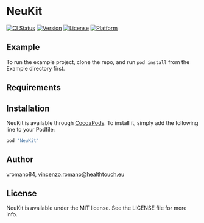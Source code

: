 # NeuKit

[![CI Status](https://img.shields.io/travis/vromano84/NeuKit.svg?style=flat)](https://travis-ci.org/vromano84/NeuKit)
[![Version](https://img.shields.io/cocoapods/v/NeuKit.svg?style=flat)](https://cocoapods.org/pods/NeuKit)
[![License](https://img.shields.io/cocoapods/l/NeuKit.svg?style=flat)](https://cocoapods.org/pods/NeuKit)
[![Platform](https://img.shields.io/cocoapods/p/NeuKit.svg?style=flat)](https://cocoapods.org/pods/NeuKit)

## Example

To run the example project, clone the repo, and run `pod install` from the Example directory first.

## Requirements

## Installation

NeuKit is available through [CocoaPods](https://cocoapods.org). To install
it, simply add the following line to your Podfile:

```ruby
pod 'NeuKit'
```

## Author

vromano84, vincenzo.romano@healthtouch.eu

## License

NeuKit is available under the MIT license. See the LICENSE file for more info.
